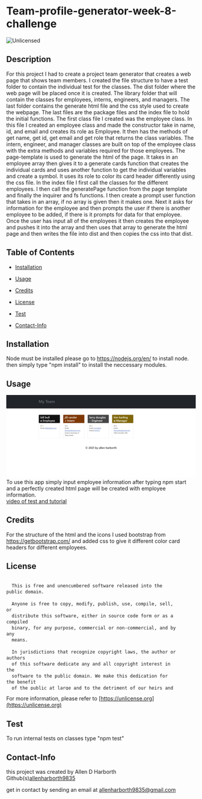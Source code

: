# Team-profile-generator-week-8-challenge
<img src="https://img.shields.io/badge/license-Unlicensed-blue" alt="Unlicensed">

## Description
For this project I had to create a project team generator that creates a web page that shows team members. I created the file structure to have a test folder to contain the individual test for the classes. The dist folder where the web page will be placed once it is created. The library folder that will contain the classes for employees, interns, engineers, and managers. The last folder contains the generate html file and the css style used to create the webpage. The last files are the package files and the index file to hold the initial functions. The first class file I created was the employee class. In this file I created an employee class and made the constructor take in name, id, and email and creates its role as Employee. It then has the methods of get name, get id, get email and get role that returns the class variables. The intern, engineer, and manager classes are built on top of the employee class with the extra methods and variables required for those employees. The page-template is used to generate the html of the page. It takes in an employee array then gives it to a generate cards function that creates the individual cards and uses another function to get the individual variables and create a symbol. It uses its role to color its card header differently using the css file. In the index file I first call the classes for the different employees. I then call the generatePage function from the page template and finally the inquirer and fs functions. I then create a prompt user function that takes in an array, if no array is given then it makes one. Next it asks for information for the employee and then prompts the user if there is another employee to be added, if there is it prompts for data for that employee. Once the user has input all of the employees it then creates the employee and pushes it into the array and then uses that array to generate the html page and then writes the file into dist and then copies the css into that dist.   
## Table of Contents
* [Installation](#installation)
* [Usage](#usage)
* [Credits](#credits)
* [License](#license)
* [Test](#test)

* [Contact-Info](#contact-info)
## Installation  
Node must be installed please go to https://nodejs.org/en/ to install node.  
then simply type "npm install" to install the neccessary modules.  
## Usage  
![screenshot](images/week-8-snapshot.JPG)
To use this app simply input employee information after typing npm start and a perfectly created html page will be created with employee information.  
[video of test and tutorial](https://drive.google.com/file/d/1lkcEZREiTjfq0_BXBmL_A4RTxYCxm6R5/preview)
## Credits  
For the structure of the html and the icons I used bootstrap from https://getbootstrap.com/ and added css to give it different color card headers for different employees.  

## License
  <div style="height:300px; width:90%; overflow:auto;">

      This is free and unencumbered software released into the public domain.
    
      Anyone is free to copy, modify, publish, use, compile, sell, or
      distribute this software, either in source code form or as a compiled
      binary, for any purpose, commercial or non-commercial, and by any
      means.
      
      In jurisdictions that recognize copyright laws, the author or authors
      of this software dedicate any and all copyright interest in the
      software to the public domain. We make this dedication for the benefit
      of the public at large and to the detriment of our heirs and
      successors. We intend this dedication to be an overt act of
      relinquishment in perpetuity of all present and future rights to this
      software under copyright law.
      
      THE SOFTWARE IS PROVIDED "AS IS", WITHOUT WARRANTY OF ANY KIND,
      EXPRESS OR IMPLIED, INCLUDING BUT NOT LIMITED TO THE WARRANTIES OF
      MERCHANTABILITY, FITNESS FOR A PARTICULAR PURPOSE AND NONINFRINGEMENT.
      IN NO EVENT SHALL THE AUTHORS BE LIABLE FOR ANY CLAIM, DAMAGES OR
      OTHER LIABILITY, WHETHER IN AN ACTION OF CONTRACT, TORT OR OTHERWISE,
      ARISING FROM, OUT OF OR IN CONNECTION WITH THE SOFTWARE OR THE USE OR
      OTHER DEALINGS IN THE SOFTWARE.
  </div>
        
For more information, please refer to [https://unlicense.org](https://unlicense.org)

## Test
To run internal tests on classes type "npm test"  
## Contact-Info
this project was created by Allen D Harborth  
Github(s)[allenharborth9835](https://github.com/allenharborth9835)

get in contact by sending an email at allenharborth9835@gmail.com
